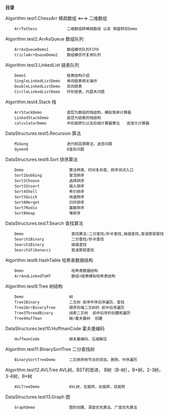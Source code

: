 **目录**

Algorithm.test1.ChessArr             稀疏数组 <===> 二维数组

        ArrToChess             二维数组转稀疏数组 以及 棋盘转存Demo

Algorithm.test2.ArrAsQueue           数组队列

        ArrAsQueueDemo1        数组模仿队列FIFO
        CricleArrQueueDemo2    数组模仿可复用队列

Algorithm.test3.LinkedList           链表队列

        Demo1                  链表结构介绍
        SingleLinkedListDemo   单向链表相关操作
        DoubleLinkedListDemo   双向链表
        CircleLinkedListDemo   环形链表，约瑟夫问题

Algorithm.test4.Stack                栈

        ArrStackDemo           底层为数组的栈结构，模拟简单计算器
        LinkedStackDemo        底层为链表的栈结构
        calculatorDemo         中后缀转化以及后缀计算器算法   逆波兰计算器

DataStructures.test5.Recursion       算法

        MiGong                 迭代和回溯算法，迷宫问题
        Qyeen8                 8皇后问题
        
DataStructures.test6.Sort            排序算法

        Demo                    算法种类、时间复杂度，排序测试入口
        Sort1bubbing            冒泡排序
        Sort2Choose             选择排序
        Sort3Insert             插入排序
        Sort4Shell              希尔排序
        Sort5Quick              快速排序
        Sort6Merget             归并排序
        Sort7Radix              基数排序
        Sort8Heap               堆排序
    
DataStructures.test7.Search          查找算法

        Demo                     查找算法:二分查找/折半查找,插值查找,斐波那契查找
        Search1Binary            二分查找/折半查找
        Search1Binary            插值查找
        Search1Fibonacci         斐波那契查找
        
Algorithm.test8.HashTable            哈希表数据结构

        Demo                     哈希表数据结构
        ArrAndLinkedToHT         数组+链表模拟哈希表结构
        
Algorithm.test9.Tree                 树结构

        Demo                    树
        Tree1Binary             二叉树 前序中序后序遍历、查找
        Tree2ArrBinaryTree      顺序存储二叉树的 前中后序遍历
        Tree3ThreadBinary       线索二叉树  前中后序的创建和遍历
        Tree4Huffman            赫/霍夫曼树  创建
        
DataStructures.test10.HuffmanCode    霍夫曼编码

        HuffmanCode             赫夫曼编码、压缩解压
        
Algorithm.test11.BinarySortTree      二分查找树

        BinarySortTreeDemo      二叉排序树节点的添加、删除、中序遍历
        
Algorithm.test12.AVLTree            AVL树，BST的改进，   B树（B-树），B+树，2-3树，3-4树，B*树

        AVLTreeDemo             AVL树，左旋转，右旋转，双旋转
        
DataStructures.test13.Graph    图

        GraphDemo               图的创建、深度优先算法、广度优先算法